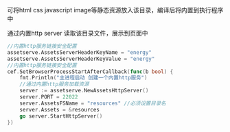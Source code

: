 可将html css javascript image等静态资源放入该目录，编译后将内置到执行程序中

通过内置http server 读取该目录文件，展示到页面中

```go
//内置http服务链接安全配置
assetserve.AssetsServerHeaderKeyName = "energy"
assetserve.AssetsServerHeaderKeyValue = "energy"
//内置http服务链接安全配置
cef.SetBrowserProcessStartAfterCallback(func(b bool) {
    fmt.Println("主进程启动 创建一个内置http服务")
    //通过内置http服务加载资源
    server := assetserve.NewAssetsHttpServer()
    server.PORT = 22022
    server.AssetsFSName = "resources" //必须设置目录名
    server.Assets = &resources
    go server.StartHttpServer()
})
```